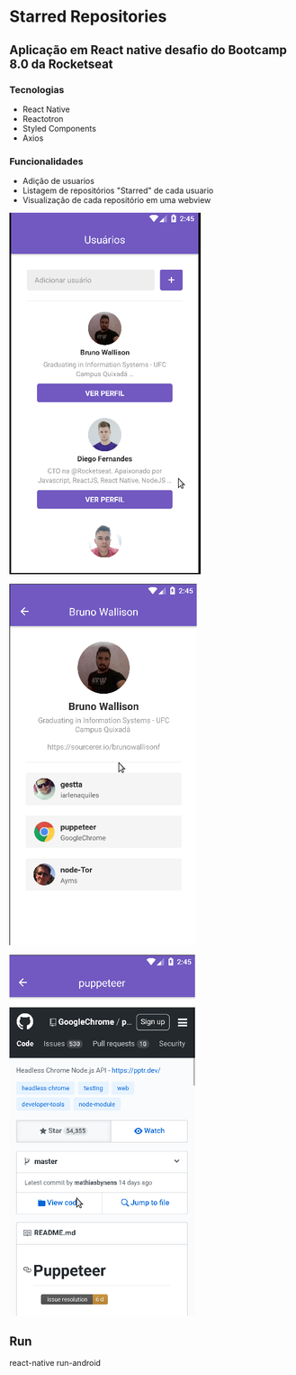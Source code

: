 # Starred Repositories

## Aplicação em React native desafio do Bootcamp 8.0 da Rocketseat

### Tecnologias

- React Native
- Reactotron
- Styled Components
- Axios

### Funcionalidades

- Adição de usuarios
- Listagem de repositórios "Starred" de cada usuario
- Visualização de cada repositório em uma webview

![example1](pic1.png)

![example2](pic2.png)

![example3](pic3.png)

## Run

react-native run-android
